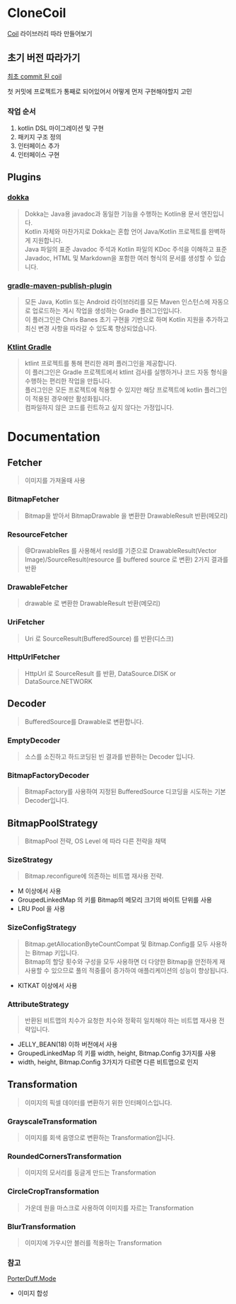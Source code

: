 # CloneCoil
[Coil](https://github.com/coil-kt/coil) 라이브러리 따라 만들어보기

## 초기 버전 따라가기
[최초 commit 된 coil](https://github.com/coil-kt/coil/tree/9754d98aae9bb4d4b1a3c15012905b172310608d)
<br>

첫 커밋에 프로젝트가 통째로 되어있어서 어떻게 먼저 구현해야할지 고민
<br>

### 작업 순서
1. kotlin DSL 마이그레이션 및 구현
2. 패키지 구조 정의
3. 인터페이스 추가
4. 인터페이스 구현

## Plugins

### [dokka](https://github.com/Kotlin/dokka)
> Dokka는 Java용 javadoc과 동일한 기능을 수행하는 Kotlin용 문서 엔진입니다. \
  Kotlin 자체와 마찬가지로 Dokka는 혼합 언어 Java/Kotlin 프로젝트를 완벽하게 지원합니다. \
  Java 파일의 표준 Javadoc 주석과 Kotlin 파일의 KDoc 주석을 이해하고 표준 Javadoc, HTML 및 Markdown을 포함한 여러 형식의 문서를 생성할 수 있습니다.

### [gradle-maven-publish-plugin](https://github.com/vanniktech/gradle-maven-publish-plugin)
> 모든 Java, Kotlin 또는 Android 라이브러리를 모든 Maven 인스턴스에 자동으로 업로드하는 게시 작업을 생성하는 Gradle 플러그인입니다. \
  이 플러그인은 Chris Banes 초기 구현을 기반으로 하며 Kotlin 지원을 추가하고 최신 변경 사항을 따라갈 수 있도록 향상되었습니다.

### [Ktlint Gradle](https://github.com/JLLeitschuh/ktlint-gradle)
> ktlint 프로젝트를 통해 편리한 래퍼 플러그인을 제공합니다.\
  이 플러그인은 Gradle 프로젝트에서 ktlint 검사를 실행하거나 코드 자동 형식을 수행하는 편리한 작업을 만듭니다. \
  플러그인은 모든 프로젝트에 적용할 수 있지만 해당 프로젝트에 kotlin 플러그인이 적용된 경우에만 활성화됩니다. \
  컴파일하지 않은 코드를 린트하고 싶지 않다는 가정입니다.



# Documentation

## Fetcher
> 이미지를 가져올때 사용

### BitmapFetcher
> Bitmap을 받아서 BitmapDrawable 을 변환한 DrawableResult 반환(메모리)

### ResourceFetcher
> @DrawableRes 를 사용해서 resId를 기준으로 DrawableResult(Vector Image)/SourceResult(resource 를 buffered source 로 변환) 2가지 결과를 반환

### DrawableFetcher
> drawable 로 변환한 DrawableResult 반환(메모리)

### UriFetcher
> Uri 로 SourceResult(BufferedSource) 를 반환(디스크)

### HttpUrlFetcher
> HttpUrl 로 SourceResult 를 반환, DataSource.DISK or DataSource.NETWORK


## Decoder
> BufferedSource를 Drawable로 변환합니다.

### EmptyDecoder
> 소스를 소진하고 하드코딩된 빈 결과를 반환하는 Decoder 입니다.

### BitmapFactoryDecoder
> BitmapFactory를 사용하여 지정된 BufferedSource 디코딩을 시도하는 기본 Decoder입니다.


## BitmapPoolStrategy
> BitmapPool 전략, OS Level 에 따라 다른 전략을 채택

### SizeStrategy
> Bitmap.reconfigure에 의존하는 비트맵 재사용 전략.

- M 이상에서 사용
- GroupedLinkedMap 의 키를 Bitmap의 메모리 크기의 바이트 단위를 사용
- LRU Pool 을 사용

### SizeConfigStrategy
> Bitmap.getAllocationByteCountCompat 및 Bitmap.Config를 모두 사용하는 Bitmap 키입니다.\
  Bitmap의 할당 횟수와 구성을 모두 사용하면 더 다양한 Bitmap을 안전하게 재사용할 수 있으므로 풀의 적중률이 증가하여 애플리케이션의 성능이 향상됩니다.

- KITKAT 이상에서 사용

### AttributeStrategy
> 반환된 비트맵의 치수가 요청한 치수와 정확히 일치해야 하는 비트맵 재사용 전략입니다.

- JELLY_BEAN(18) 이하 버전에서 사용
- GroupedLinkedMap 의 키를 width, height, Bitmap.Config 3가지를 사용
- width, height, Bitmap.Config 3가지가 다르면 다른 비트맵으로 인지


## Transformation
> 이미지의 픽셀 데이터를 변환하기 위한 인터페이스입니다.

### GrayscaleTransformation
> 이미지를 회색 음영으로 변환하는 Transformation입니다.

### RoundedCornersTransformation
> 이미지의 모서리를 둥글게 만드는 Transformation

### CircleCropTransformation
> 가운데 원을 마스크로 사용하여 이미지를 자르는 Transformation

### BlurTransformation
> 이미지에 가우시안 블러를 적용하는 Transformation


### 참고
[PorterDuff.Mode](https://developer.android.com/reference/android/graphics/PorterDuff.Mode)
- 이미지 합성